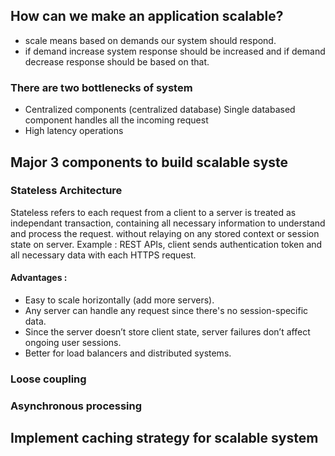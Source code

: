 ## How can we make an application scalable?
- scale means based on demands our system should respond.
- if demand increase system response should be increased and if demand decrease response should be based on that.

### There are two bottlenecks of system 
- Centralized components (centralized database)
   Single databased component handles all the incoming request 
- High latency operations

## Major 3 components to build scalable syste
### Stateless Architecture
  Stateless refers to each request from a client to a server is treated as independant transaction, containing all necessary information to understand and process the request. 
  without relaying on any stored context or session state on server. 
  Example : REST APIs, client sends authentication token and all necessary data with each HTTPS request.
  #### Advantages :
  - Easy to scale horizontally (add more servers).
  - Any server can handle any request since there's no session-specific data.
  - Since the server doesn’t store client state, server failures don’t affect ongoing user sessions.
  - Better for load balancers and distributed systems.
  
### Loose coupling 
### Asynchronous processing 


## Implement caching strategy for scalable system 
  
